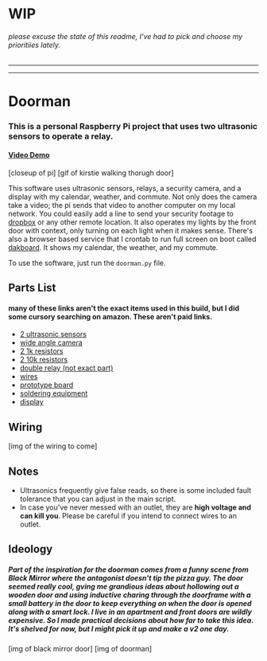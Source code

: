 # **WIP**
###### please excuse the state of this readme, I've had to pick and choose my prioritiies lately. 
---
---
# Doorman
### This is a personal Raspberry Pi project that uses two ultrasonic sensors to operate a relay.
#### [Video Demo](https://www.youtube.com/watch?v=LjEhM52aX-M)
[closeup of pi]
[gif of kirstie walking thorugh door]

This software uses ultrasonic sensors, relays, a security camera, and a display with my calendar, weather, and commute. Not only does the camera take a video; the pi sends that video to another computer on my local network. You could easily add a line to send your security footage to [dropbox](https://www.dropbox.com/developers/documentation/python#tutorial) or any other remote location. It also operates my lights by the front door with context, only turning on each light when it makes sense. There's also a browser based service that I crontab to run full screen on boot called [dakboard](https://www.dakboard.com/site). It shows my calendar, the weather, and my commute.

To use the software, just run the `doorman.py` file.

## Parts List
#### many of these links aren't the exact items used in this build, but I did some cursory searching on amazon. These aren't paid links.
  - [2 ultrasonic sensors](https://www.amazon.com/Ultrasonic-Distance-Measuring-Duemilanove-Raspberry/dp/B01BVCLCQ6/ref=sr_1_3?dchild=1&keywords=rpi+ultrasonic+sensor&qid=1602985706&sr=8-3)
  - [wide angle camera](https://www.amazon.com/Raspberry-Camera-Module-Fisheyes-Webcam/dp/B07T9ZCQLW/ref=sxts_sxwds-bia-wc-drs1_0?crid=116I7YIV8N1NZ&cv_ct_cx=rpi+camera+wide+angle&dchild=1&keywords=rpi+camera+wide+angle&pd_rd_i=B07T9ZCQLW&pd_rd_r=d627d616-146c-48f8-8492-475cdb1a0258&pd_rd_w=SHQpJ&pd_rd_wg=s8F4f&pf_rd_p=ecbfa24d-f48c-4d5c-83aa-9549f4e7c925&pf_rd_r=FDENYN2R5DDP3E79QERT&psc=1&qid=1602985858&sprefix=rpi+wide+an%2Caps%2C145&sr=1-1-f6b8d51f-2c55-4dc3-89ad-0c3639671b2d)
  - [2 1k resistors](https://www.amazon.com/BOJACK-Resistors-Assortment-Thermistor-Photoresistor/dp/B07QXP4KVZ/ref=sr_1_13?dchild=1&keywords=resistors+1k+10k&qid=1602985902&sr=8-13)
  - [2 10k resistors](https://www.amazon.com/BOJACK-Resistors-Assortment-Thermistor-Photoresistor/dp/B07QXP4KVZ/ref=sr_1_13?dchild=1&keywords=resistors+1k+10k&qid=1602985902&sr=8-13)
  - [double relay (not exact part)](https://www.amazon.com/ARCELI-KY-019-Channel-Module-arduino/dp/B07BVXT1ZK/ref=sr_1_5?dchild=1&keywords=arduino+relay&qid=1602985977&sr=8-5)
  - [wires](https://www.amazon.com/WayinTop-Expansion-Raspberry-Solderless-Breadboard/dp/B08736NSPK/ref=sr_1_3?dchild=1&keywords=rpi+wires%5C&qid=1602986050&sr=8-3)
  - [prototype board](https://www.amazon.com/ElectroCookie-Solderable-Breadboard-Electronics-Gold-Plated/dp/B081MSKJJX/ref=sr_1_14?dchild=1&keywords=protoboard&qid=1602987630&sr=8-14)
  - [soldering equipment](https://www.amazon.com/Electronics-Soldering-Portable-Auto-sleep-Thermostatic/dp/B0852XJN11/ref=sr_1_1_sspa?dchild=1&keywords=soldering+iron&qid=1602987773&sr=8-1-spons&psc=1&spLa=ZW5jcnlwdGVkUXVhbGlmaWVyPUEyS0NKT0VRMExNUTkzJmVuY3J5cHRlZElkPUEwNDM2OTQ3MU1ZVU1DUzRSRTlWQiZlbmNyeXB0ZWRBZElkPUEwNDIxNTM3MlBTVEJBQThBMVVSViZ3aWRnZXROYW1lPXNwX2F0ZiZhY3Rpb249Y2xpY2tSZWRpcmVjdCZkb05vdExvZ0NsaWNrPXRydWU=)
  - [display](https://www.amazon.com/ELECROW-Display-1024X600-Function-Raspberry/dp/B01GDMDFZA/ref=sr_1_1_sspa?crid=2RTSG59KNY467&dchild=1&keywords=pi+display&qid=1602988546&sprefix=pi+disp%2Caps%2C150&sr=8-1-spons&psc=1&spLa=ZW5jcnlwdGVkUXVhbGlmaWVyPUFDWlBFNVpLV1YxRjQmZW5jcnlwdGVkSWQ9QTA4MTYzNDgzVDBaWjhBSk9MN0gyJmVuY3J5cHRlZEFkSWQ9QTA4NTE1MDkyVFdNVjdVSUtYSTU4JndpZGdldE5hbWU9c3BfYXRmJmFjdGlvbj1jbGlja1JlZGlyZWN0JmRvTm90TG9nQ2xpY2s9dHJ1ZQ==)

## Wiring
  [img of the wiring to come]
  
## Notes
  - Ultrasonics frequently give false reads, so there is some included fault tolerance that you can adjust in the main script.
  - In case you've never messed with an outlet, they are **high voltage and can kill you**. Please be careful if you intend to connect wires to an outlet.
  
  
## Ideology
##### Part of the inspiration for the doorman comes from a funny scene from Black Mirror where the antagonist doesn't tip the pizza guy. The door seemed really cool, gving me grandious ideas about hollowing out a wooden door and using inductive charing through the doorframe with a small battery in the door to keep everything on when the door is opened along with a smart lock. I live in an apartment and front doors are wildly expensive. So I made practical decisions about how far to take this idea. It's shelved for now, but I might pick it up and make a v2 one day.

[img of black mirror door]
[img of doorman]
